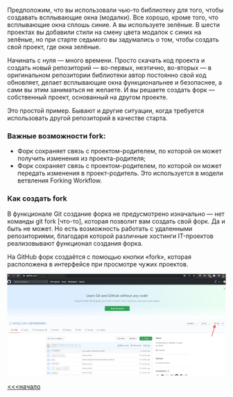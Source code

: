 Предположим, что вы использовали чью-то библиотеку для того, чтобы создавать всплывающие окна (модалки). Все хорошо, кроме того, что всплывающие окна сплошь синие. А вы используете зелёные. В шести проектах вы добавили стили на смену цвета модалок с синих на зелёные, но при старте седьмого вы задумались о том, чтобы создать свой проект, где окна зелёные.

Начинать с нуля — много времени. Просто скачать код проекта и создать новый репозиторий — во-первых, неэтично, во-вторых — в оригинальном репозитории библиотеки автор постоянно свой код обновляет, делает всплывающие окна функциональнее и безопаснее, а сами вы этим заниматься не желаете. И вы решаете создать форк — собственный проект, основанный на другом проекте.

Это простой пример. Бывают и другие ситуации, когда требуется использовать другой репозиторий в качестве старта.


### Важные возможности fork:

- Форк сохраняет связь с проектом-родителем, по которой он может получить изменения из проекта-родителя;
- Форк сохраняет связь с проектом-родителем, по которой он может передать изменения в проект-родитель. Это используется в модели ветвления Forking Workflow.


### Как создать fork
В функционале Git создание форка не предусмотрено изначально — нет команды git fork [что-то], которая позволит вам создать свой форк. Да и быть не может. Но есть возможность работать с удаленными репозиториями, благодаря которой различные хостинги IT-проектов реализовывают функционал создания форка.

На GitHub форк создаётся с помощью кнопки «fork», которая расположена в интерфейсе при просмотре чужих проектов.

![Расположение кнопки создания форка в репозитории на GitHub](PHP_5.13.png)

[<<<начало](./readme.md)